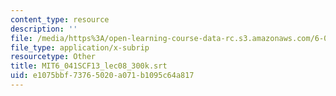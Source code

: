 ```yaml
---
content_type: resource
description: ''
file: /media/https%3A/open-learning-course-data-rc.s3.amazonaws.com/6-041sc-probabilistic-systems-analysis-and-applied-probability-fall-2013/e1075bbf73765020a071b1095c64a817_MIT6_041SCF13_lec08_300k.vtt
file_type: application/x-subrip
resourcetype: Other
title: MIT6_041SCF13_lec08_300k.srt
uid: e1075bbf-7376-5020-a071-b1095c64a817
---
```

